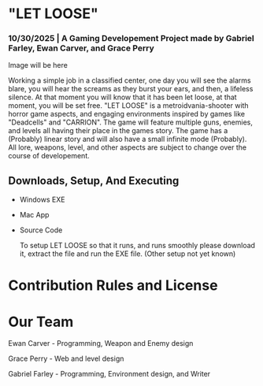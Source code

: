 # "LET LOOSE"
### 10/30/2025 | A Gaming Developement Project made by  Gabriel Farley, Ewan Carver, and Grace Perry

Image will be here

  Working a simple job in a classified center, one day you will see the alarms blare, you will hear the screams as they burst your ears, and then, a lifeless silence. At that moment you will know that it has been let loose, at that moment, you will be set free. "LET LOOSE" is a metroidvania-shooter with horror game aspects, and engaging environments inspired by games like "Deadcells" and "CARRION". The game will feature multiple guns, enemies, and levels all having their place in the games story. The game has a (Probably) linear story and will also have a small infinite mode (Probably). All lore, weapons, level, and other aspects are subject to change over the course of developement.

## Downloads, Setup, And Executing

* Windows EXE
* Mac App
* Source Code

  To setup LET LOOSE so that it runs, and runs smoothly please download it, extract the file and run the EXE file. (Other setup not yet known)

# Contribution Rules and License

# Our Team

Ewan Carver - Programming, Weapon and Enemy design

Grace Perry - Web and level design

Gabriel Farley - Programming, Environment design, and Writer
